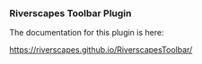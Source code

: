 ### Riverscapes Toolbar Plugin

The documentation for this plugin is here:

<https://riverscapes.github.io/RiverscapesToolbar/>
